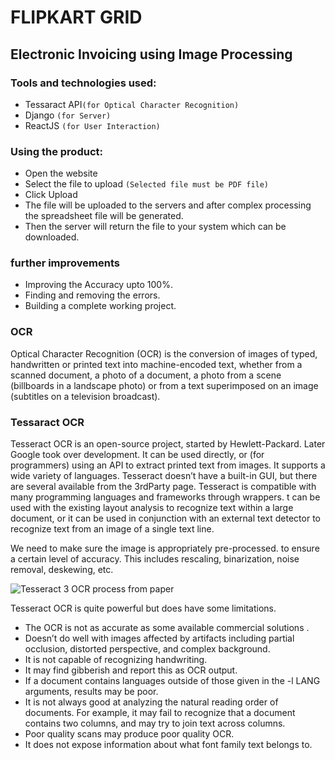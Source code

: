 # FLIPKART GRID
## Electronic Invoicing using Image Processing
### Tools and technologies used:
* Tessaract API`(for Optical Character Recognition)`
* Django `(for Server)`
* ReactJS `(for User Interaction)`
### Using the product:
* Open the website
* Select the file to upload `(Selected file must be PDF file)`
* Click Upload
* The file will be uploaded to the servers and after complex processing the spreadsheet file will be generated.
* Then the server will return the file to your system which can be downloaded.
### further improvements
* Improving the Accuracy upto 100%.
* Finding and removing the errors.
* Building a complete working project.
### OCR
Optical Character Recognition (OCR) is the conversion of images of typed, handwritten or printed text into machine-encoded text, whether from a scanned document, a photo of a document, a photo from a scene (billboards in a landscape photo) or from a text superimposed on an image (subtitles on a television broadcast).
### Tessaract OCR
Tesseract OCR is an open-source project, started by Hewlett-Packard. Later Google took over development. It can be used directly, or (for programmers) using an API to extract printed text from images. It supports a wide variety of languages. Tesseract doesn’t have a built-in GUI, but there are several available from the 3rdParty page. Tesseract is compatible with many programming languages and frameworks through wrappers. t can be used with the existing layout analysis to recognize text within a large document, or it can be used in conjunction with an external text detector to recognize text from an image of a single text line.

We need to make sure the image is appropriately pre-processed. to ensure a certain level of accuracy. This includes rescaling, binarization, noise removal, deskewing, etc.

![Tesseract 3 OCR process from paper](https://miro.medium.com/max/700/1*koItF8Mhlbg5W2ep662C5A.png)

Tesseract OCR is quite powerful but does have some limitations.
* The OCR is not as accurate as some available commercial solutions .
* Doesn’t do well with images affected by artifacts including partial occlusion, distorted perspective, and complex background.
* It is not capable of recognizing handwriting.
* It may find gibberish and report this as OCR output.
* If a document contains languages outside of those given in the -l LANG arguments, results may be poor.
* It is not always good at analyzing the natural reading order of documents. For example, it may fail to recognize that a document contains two columns, and may try to join text across columns.
* Poor quality scans may produce poor quality OCR.
* It does not expose information about what font family text belongs to.